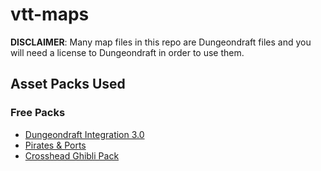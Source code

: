 # vtt-maps

**DISCLAIMER**: Many map files in this repo are Dungeondraft files and you will need a license to Dungeondraft in order to use them.


## Asset Packs Used

### Free Packs

 - [Dungeondraft Integration 3.0](https://www.forgotten-adventures.net/product/map-making/assets/dungeondraft-integration/)
 - [Pirates & Ports](https://essendi.gumroad.com/l/PiratesAndPorts)
 - [Crosshead Ghibli Pack](https://crossheadstudios.com/dungeondraft/)
